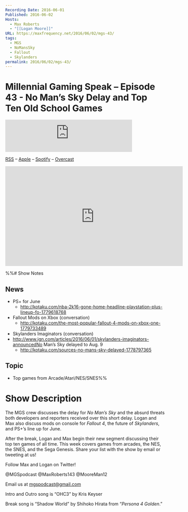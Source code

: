```yaml
---
Recording Date: 2016-06-01
Published: 2016-06-02
Hosts:
  - Max Roberts
  - "[[Logan Moore]]"
URL: https://maxfrequency.net/2016/06/02/mgs-43/
tags:
  - MGS
  - NoMansSky
  - Fallout
  - Skylanders
permalink: 2016/06/02/mgs-43/
---
```

# Millennial Gaming Speak – Episode 43 - No Man’s Sky Delay and Top Ten Old School Games

<iframe src="https://podcasters.spotify.com/pod/show/millennialgamingspeak/embed/episodes/Episode-43-No-Mans-Sky-Delay-and-Top-Ten-Old-School-Games-e1adhtf/a-a6ts474" height="102px" width="400px" frameborder="0" scrolling="no"></iframe>

[RSS](https://anchor.fm/s/74aa3858/podcast/rss) – [Apple](https://podcasts.apple.com/us/podcast/episode-3-gdc-wrap-up/id1000915981?i=1000542222515) – [Spotify](https://open.spotify.com/episode/7wePXT4Bt22LWifVLx3n8y) – [Overcast](https://overcast.fm/+EtIgeWxEU)

<div class=iframe-container>
<iframe width="560" height="315" src="https://www.youtube-nocookie.com/embed/m_wjwDTFG_I?si=VAv9VkuDStx-aqmb" title="YouTube video player" frameborder="0" allow="accelerometer; autoplay; clipboard-write; encrypted-media; gyroscope; picture-in-picture; web-share" allowfullscreen></iframe>
</div>

%%# Show Notes

## News

- PS+ for June
	- http://kotaku.com/nba-2k16-gone-home-headline-playstation-plus-lineup-fo-1779618768
- Fallout Mods on Xbox (conversation)
	- http://kotaku.com/the-most-popular-fallout-4-mods-on-xbox-one-1779733489
- Skylanders Imaginators (conversation)
- http://www.ign.com/articles/2016/06/01/skylanders-imaginators-announcedNo Man’s Sky delayed to Aug. 9
	- http://kotaku.com/sources-no-mans-sky-delayed-1778797365
## Topic

- Top games from Arcade/Atari/NES/SNES%%

# Show Description

The MGS crew discusses the delay for *No Man’s Sky* and the absurd threats both developers and reporters received over this short delay. Logan and Max also discuss mods on console for *Fallout 4*, the future of *Skylanders*, and PS+’s line up for June.

After the break, Logan and Max begin their new segment discussing their top ten games of all time. This week covers games from arcades, the NES, the SNES, and the Sega Genesis. Share your list with the show by email or tweeting at us!

Follow Max and Logan on Twitter!

@MGSpodcast
@MaxRoberts143
@MooreMan12

Email us at mgspodcast@gmail.com

Intro and Outro song is “OHC3” by Kris Keyser

Break song is “Shadow World” by Shihoko Hirata from “*Persona 4 Golden*.”